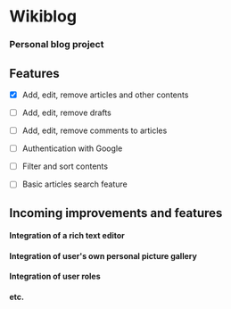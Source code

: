 # Wikiblog
### Personal blog project

## **Features**


- [x] Add, edit, remove articles and other contents
- [ ] Add, edit, remove drafts
- [ ] Add, edit, remove comments to articles
- [ ] Authentication with Google
- [ ] Filter and sort contents
- [ ] Basic articles search feature


## **Incoming improvements and features**

#### Integration of a rich text editor
#### Integration of user's own personal picture gallery
#### Integration of user roles
#### etc.



